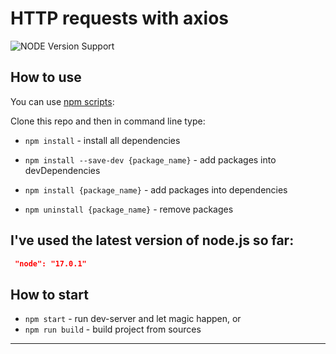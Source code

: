 # HTTP requests with axios

![NODE Version Support](https://img.shields.io/node/v-lts/webpack?style=for-the-badge)

## How to use

You can use [npm scripts](https://docs.npmjs.com/misc/scripts):

Clone this repo and then in command line type:

* `npm install` - install all dependencies

* `npm install --save-dev {package_name}` - add packages into devDependencies
* `npm install {package_name}` - add packages into dependencies
* `npm uninstall {package_name}` - remove packages


## I've used the latest version of node.js so far:

  ```json
   "node": "17.0.1"
  ```

## How to start

* `npm start` - run dev-server and let magic happen, or
* `npm run build` - build project from sources

---